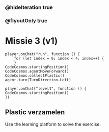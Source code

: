### @hideIteration true
### @flyoutOnly true
# Missie 3 (v1)
```blocks
player.onChat("run", function () {
    for (let index = 0; index < 4; index++) {
    }
CodeCosmos.startingPosition()
CodeCosmos.agentMoveForward()
CodeCosmos.collectPlastic()
agent.turn(TurnDirection.Left)
```
```template
player.onChat("level1", function () {
CodeCosmos.startingPosition()
})
```
## Plastic verzamelen
Use the learning platform to solve the exercise.
